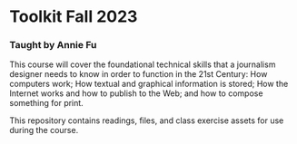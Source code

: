 # Toolkit Fall 2023
### Taught by Annie Fu
This course will cover the foundational technical skills that a journalism designer needs to know in order to function in the 21st Century: How computers work; How textual and graphical information is stored; How the Internet works and how to publish to the Web; and how to compose something for print.

This repository contains readings, files, and class exercise assets for use during the course.

